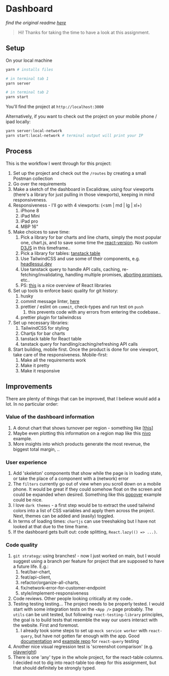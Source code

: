 # Dashboard

*find the original readme [here](./ORIGINAL_README.md)*

> Hi! Thanks for taking the time to have a look at this assignment.

## Setup
On your local machine
```sh
yarn # installs files

# in terminal tab 1
yarn server

# in terminal tab 2
yarn start
```
You'll find the project at `http://localhost:3000`

Alternatively, if you want to check out the project on your mobile phone / ipad locally:
```sh
yarn server:local-network
yarn start:local-network # terminal output will print your IP
```
## Process

This is the workflow I went through for this project:

1. Set up the project and check out the `/routes` by creating a small Postman collection
2. Go over the requirements
3. Make a sketch of the dashboard in Excalidraw, using four viewports (there's a library for just pulling in those viewports), keeping in mind responsiveness.
4. Responsiveness - I'll go with 4 viewports: (<sm | md | lg | xl+)
   1. iPhone 8
   2. iPad Mini
   3. iPad pro
   4. MBP 16"
5. Make choices to save time:
   1. Pick a library for bar charts and line charts, simply the most popular one, chart.js, and to save some time the [react-version](https://react-chartjs-2.js.org/). No custom [D3JS](https://d3js.org/) in this timeframe..
   2. Pick a library for tables: [tanstack table](https://tanstack.com/table/v8)
   3. Use TailwindCSS and use some of their components, e.g. [headlessui.dev](https://headlessui.com/react/radio-group)
   4. Use tanstack query to handle API calls, caching, re-fetching/invalidating, handling multiple promises, [aborting promises](https://developer.mozilla.org/en-US/docs/Web/API/AbortController), etc..
   5. PS: [this](https://www.robinwieruch.de/react-libraries/#react-animation-libraries) is a nice overview of React libraries
6. Set up tools to enforce basic quality for git history:
   1. husky
   2. commit message linter, [here](https://commitlint.js.org/#/guides-local-setup?id=install-commitlint)
   3. prettier / eslint on `commit`, check-types and run test on `push`
      1. this prevents code with any errors from entering the codebase..
   4. prettier plugin for tailwindcss
7. Set up necessary libraries:
   1. TailwindCSS for styling
   2. Chartjs for bar charts
   3. tanstack table for React table
   4. tanstack query for handling/caching/refreshing API calls
8. Start building, mobile first. Once the product is done for one viewport, take care of the responsiveness. Mobile-first:
   1. Make all the requirements work
   2. Make it pretty
   3. Make it responsive

## Improvements
There are plenty of things that can be improved, that I believe would add a lot. In no particular order:

### Value of the dashboard information
1. A donut chart that shows turnover per region - something like [[this](https://react-chartjs-2.js.org/examples/doughnut-chart/)]
2. Maybe even plotting this information on a region map like this [nivo](https://nivo.rocks/choropleth/) example.
3. More insights into which products generate the most revenue, the biggest total margin, ..


### User experience
1. Add 'skeleton' components that show while the page is in loading state, or take the place of a component with a (network) error
2. The `filters` currently go out of view when you scroll down on a mobile phone. It would be great if they could somehow float on the screen and could be expanded when desired. Something like this [popover](https://headlessui.com/react/popover) example could be nice.
3. I love `dark themes` - a first step would be to extract the used tailwind colors into a list of CSS variables and apply them across the project. Next, themes can be added and (easily) toggled.
4. In terms of loading times: `chartjs` can use treeshaking but I have not looked at that due to the time frame.
5. If the dashboard gets built out: code splitting, `React.lazy(() => ...)`.

### Code quality
1. `git strategy`: using branches! - now I just worked on main, but I would suggest using a branch per feature for project that are supposed to have a future life. E.g.: 
   1. feat/bar-chart, 
   2. feat/api-client, 
   3. refactor/organize-all-charts, 
   4. fix/network-error-for-customer-endpoint
   5. style/implement-responsiveness
2. Code reviews. Other people looking critically at my code..
3. Testing testing testing... The project needs to be properly tested. I would start with some integration tests on the `<App />` page probably. The `utils` can be unit tested, but following `react-testing-library` principles, the goal is to build tests that resemble the way our users interact with the website. First and foremost.
   1. I already took some steps to set up `mock service worker` with `react-query`, but have not gotten far enough with the app. Good [documentation](https://tkdodo.eu/blog/testing-react-query) and [example repo](https://github.com/TkDodo/testing-react-query/blob/main/package.json) for `react-query` testing
4. Another nice visual regression test is 'screenshot comparison' (e.g. [playwright](https://playwright.dev/docs/test-snapshots))
5. There is one 'any' type in the whole project, for the react-table columns. I decided not to dig into react-table too deep for this assignment, but that should definitely be strongly typed.